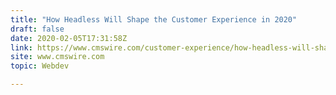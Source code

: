 ```yaml
---
title: "How Headless Will Shape the Customer Experience in 2020"
draft: false
date: 2020-02-05T17:31:58Z
link: https://www.cmswire.com/customer-experience/how-headless-will-shape-the-customer-experience-in-2020/?utm_medium=RSS&utm_source=hune
site: www.cmswire.com
topic: Webdev  

---
```

